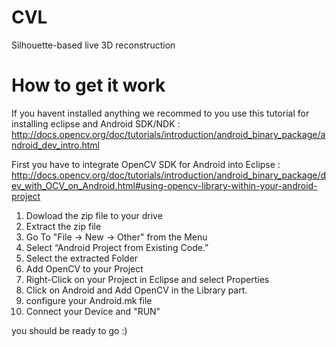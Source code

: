 CVL
===

Silhouette-based live 3D reconstruction

How to get it work
===

If you havent installed anything we recommed to you use this tutorial for installing eclipse and Android SDK/NDK :
http://docs.opencv.org/doc/tutorials/introduction/android_binary_package/android_dev_intro.html

First you have to integrate OpenCV SDK for Android into Eclipse :
http://docs.opencv.org/doc/tutorials/introduction/android_binary_package/dev_with_OCV_on_Android.html#using-opencv-library-within-your-android-project

1. Dowload the zip file to your drive
2. Extract the zip file
3. Go To "File -> New -> Other" from the Menu
4. Select “Android Project from Existing Code.”
5. Select the extracted Folder
6. Add OpenCV to your Project 
7. Right-Click on your Project in Eclipse and select Properties
8. Click on Android and Add OpenCV in the Library part.
9. configure your Android.mk file
10. Connect your Device and "RUN"

you should be ready to go :)
